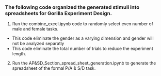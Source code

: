 ### The following code organized the generated stimuli into spreadsheets for Gorilla Experiment Design.
1. Run the combine_excel.ipynb code to randomly select even number of male and female tasks. 
  - This code eliminate the gender as a varying dimension and gender will not be analyzed separatly
  - This code eliminate the total number of trials to reduce the experiment length.
2. Run the AP&SD_Section_spread_sheet_generation.ipynb to generate the spreadsheet of the formal P/A & S/D task.
